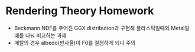 # Rendering Theory Homework
- Beckmann NDF를 주어진 GGX distribution과 구현해 플라스틱일때와 Metal일때를 나눠 비교하는 과제  
- 메탈의 경우 albedo(반사율)이 F0를 결정하게 되니 주의  